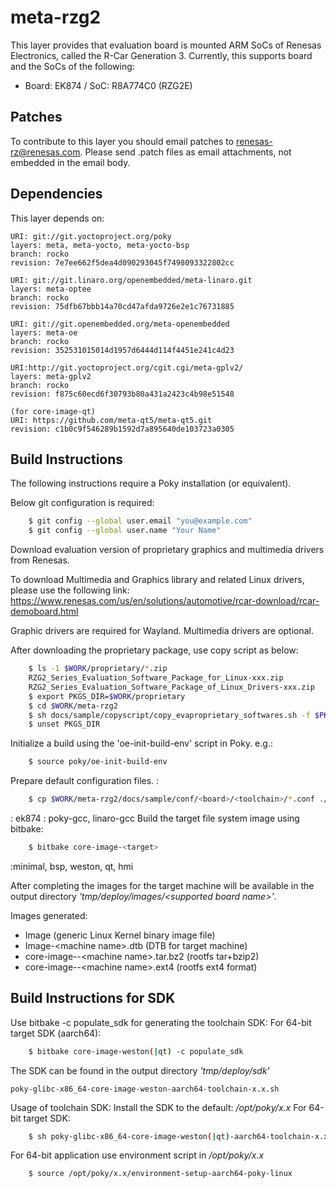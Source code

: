 # meta-rzg2

This layer provides that evaluation board is mounted ARM SoCs of Renesas
Electronics, called the R-Car Generation 3. Currently, this supports
board and the SoCs of the following:
- Board: EK874 / SoC: R8A774C0 (RZG2E)

## Patches

To contribute to this layer you should email patches to renesas-rz@renesas.com. Please send .patch files as email attachments, not embedded in the email body.

## Dependencies

This layer depends on:

    URI: git://git.yoctoproject.org/poky
    layers: meta, meta-yocto, meta-yocto-bsp
    branch: rocko
    revision: 7e7ee662f5dea4d090293045f7498093322802cc

    URI: git://git.linaro.org/openembedded/meta-linaro.git
    layers: meta-optee
    branch: rocko
    revision: 75dfb67bbb14a70cd47afda9726e2e1c76731885

    URI: git://git.openembedded.org/meta-openembedded
    layers: meta-oe
    branch: rocko
    revision: 352531015014d1957d6444d114f4451e241c4d23
    
    URI:http://git.yoctoproject.org/cgit.cgi/meta-gplv2/
    layers: meta-gplv2
    branch: rocko
    revision: f875c60ecd6f30793b80a431a2423c4b98e51548

    (for core-image-qt)
    URI: https://github.com/meta-qt5/meta-qt5.git 
    revision: c1b0c9f546289b1592d7a895640de103723a0305

## Build Instructions

The following instructions require a Poky installation (or equivalent).

Below git configuration is required:
```bash
    $ git config --global user.email "you@example.com"
    $ git config --global user.name "Your Name"
```

Download evaluation version of proprietary graphics and multimedia drivers from Renesas.

To download Multimedia and Graphics library and related Linux drivers, please use the following link:
https://www.renesas.com/us/en/solutions/automotive/rcar-download/rcar-demoboard.html

Graphic drivers are required for Wayland. Multimedia drivers are optional.

After downloading the proprietary package, use copy script as below:

```bash
    $ ls -1 $WORK/proprietary/*.zip
    RZG2_Series_Evaluation_Software_Package_for_Linux-xxx.zip
    RZG2_Series_Evaluation_Software_Package_of_Linux_Drivers-xxx.zip
    $ export PKGS_DIR=$WORK/proprietary
    $ cd $WORK/meta-rzg2
    $ sh docs/sample/copyscript/copy_evaproprietary_softwares.sh -f $PKGS_DIR
    $ unset PKGS_DIR
```

Initialize a build using the 'oe-init-build-env' script in Poky. e.g.:
```bash
    $ source poky/oe-init-build-env
```

Prepare default configuration files. :
```bash
    $ cp $WORK/meta-rzg2/docs/sample/conf/<board>/<toolchain>/*.conf ./conf/
```
<board> : ek874
<toolchain> : poky-gcc, linaro-gcc
Build the target file system image using bitbake:
```bash
    $ bitbake core-image-<target>
```
<target>:minimal, bsp, weston, qt, hmi

After completing the images for the target machine will be available in the output
directory _'tmp/deploy/images/\<supported board name\>'_.

Images generated:
* Image (generic Linux Kernel binary image file)
* Image-\<machine name\>.dtb (DTB for target machine)
* core-image-<target>-\<machine name\>.tar.bz2 (rootfs tar+bzip2)
* core-image-<target>-\<machine name\>.ext4  (rootfs ext4 format)

## Build Instructions for SDK

Use bitbake -c populate_sdk for generating the toolchain SDK:
For 64-bit target SDK (aarch64):
```bash
    $ bitbake core-image-weston(|qt) -c populate_sdk
```
The SDK can be found in the output directory _'tmp/deploy/sdk'_

    poky-glibc-x86_64-core-image-weston-aarch64-toolchain-x.x.sh

Usage of toolchain SDK: Install the SDK to the default: _/opt/poky/x.x_
For 64-bit target SDK:
```bash
    $ sh poky-glibc-x86_64-core-image-weston(|qt)-aarch64-toolchain-x.x.sh
```
For 64-bit application use environment script in _/opt/poky/x.x_
```bash
    $ source /opt/poky/x.x/environment-setup-aarch64-poky-linux
```
